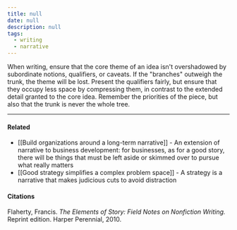 ```yaml
---
title: null
date: null
description: null
tags:
  - writing
  - narrative
---
```


When writing, ensure that the core theme of an idea isn't overshadowed by subordinate notions, qualifiers, or caveats. If the "branches" outweigh the trunk, the theme will be lost. Present the qualifiers fairly, but ensure that they occupy less space by compressing them, in contrast to the extended detail granted to the core idea. Remember the priorities of the piece, but also that the trunk is never the whole tree.

---

#### Related

- [[Build organizations around a long-term narrative]] - An extension of narrative to business development: for businesses, as for a good story, there will be things that must be left aside or skimmed over to pursue what really matters
- [[Good strategy simplifies a complex problem space]] - A strategy is a narrative that makes judicious cuts to avoid distraction

#### Citations

Flaherty, Francis. _The Elements of Story: Field Notes on Nonfiction Writing._ Reprint edition. Harper Perennial, 2010.


